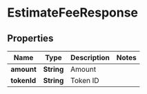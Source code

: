 

# EstimateFeeResponse


## Properties

| Name | Type | Description | Notes |
|------------ | ------------- | ------------- | -------------|
|**amount** | **String** | Amount |  |
|**tokenId** | **String** | Token ID |  |



